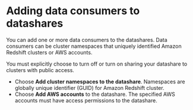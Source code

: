 # Adding data consumers to datashares<a name="add-data-consumer-console"></a>

You can add one or more data consumers to the datashares\. Data consumers can be cluster namespaces that uniquely identified Amazon Redshift clusters or AWS accounts\.

You must explicitly choose to turn off or turn on sharing your datashare to clusters with public access\.
+ Choose **Add cluster namespaces to the datashare**\. Namespaces are globally unique identifier \(GUID\) for Amazon Redshift cluster\.
+ Choose **Add AWS accounts** to the datashare\. The specified AWS accounts must have access permissions to the datashare\.